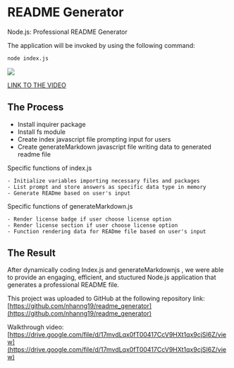 # README Generator
Node.js: Professional README Generator

The application will be invoked by using the following command:

```bash
node index.js
```

![](./assets/front.PNG)

[LINK TO THE VIDEO](https://drive.google.com/file/d/17mvdLqx0fT00417CcV9HXt1qx9cjSI6Z/view)

## The Process
- Install inquirer package
- Install fs module
- Create index javascript file prompting input for users
- Create generateMarkdown javascript file writing data to generated readme file

Specific functions of index.js

```
- Initialize variables importing necessary files and packages
- List prompt and store answers as specific data type in memory
- Generate READme based on user's input
```

Specific functions of generateMarkdown.js

```
- Render license badge if user choose license option
- Render license section if user choose license option
- Function rendering data for READme file based on user's input
```

## The Result
After dynamically coding Index.js and generateMarkdownjs , we were able to provide an engaging, efficient, and stuctured Node.js application that generates a professional README file.

This project was uploaded to GitHub at the following repository link:
[https://github.com/nhanng19/readme_generator](https://github.com/nhanng19/readme_generator)

Walkthrough video: [https://drive.google.com/file/d/17mvdLqx0fT00417CcV9HXt1qx9cjSI6Z/view](https://drive.google.com/file/d/17mvdLqx0fT00417CcV9HXt1qx9cjSI6Z/view)
